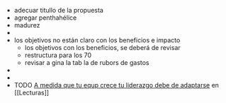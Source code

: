 - adecuar titullo de la propuesta
- agregar penthahélice
- madurez
-
- los objetivos no están claro con los beneficios e impacto
	- los objetivos con los beneficios, se deberá de revisar
	- restructura para los 70
	- revisar a gina la tab la de rubors de gastos
-
-
- TODO [A medida que tu equp crece tu liderazgo debe de adaptarse](https://path.mba/a-medida-que-tu-equipo-crece-tu-estilo-de-liderazgo-tiene-que-adaptarse/)  en [[Lecturas]]